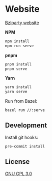 # Website

[Bzlparty website](https://bzlparty.pages.dev/)

**NPM**

```bash
npm install
npm run serve
```

**pnpm**

```bash
pnpm install
pnpm serve
```

**Yarn**

```bash
yarn install
yarn serve
```

Run from Bazel:

```bash
bazel run //:serve
```

## Development

Install git hooks:

```bash
pre-commit install
```

## License

[GNU GPL 3.0](/LICENSE)
